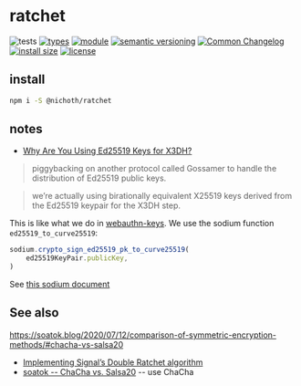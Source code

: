 # ratchet
![tests](https://github.com/nichoth/ratchet/actions/workflows/nodejs.yml/badge.svg)
[![types](https://img.shields.io/npm/types/@nichoth/ratchet?style=flat-square)](README.md)
[![module](https://img.shields.io/badge/module-ESM%2FCJS-blue?style=flat-square)](README.md)
[![semantic versioning](https://img.shields.io/badge/semver-2.0.0-blue?logo=semver&style=flat-square)](https://semver.org/)
[![Common Changelog](https://nichoth.github.io/badge/common-changelog.svg)](./CHANGELOG.md)
[![install size](https://flat.badgen.net/packagephobia/install/@nichoth/ratchet)](https://packagephobia.com/result?p=@nichoth/ratchet)
[![license](https://img.shields.io/badge/license-MIT-brightgreen.svg?style=flat-square)](LICENSE)

<!-- toc -->

## install

```sh
npm i -S @nichoth/ratchet
```

## notes

* [Why Are You Using Ed25519 Keys for X3DH?](https://soatok.blog/2020/11/14/going-bark-a-furrys-guide-to-end-to-end-encryption/#why-ed25519-keys-x3dh)

> piggybacking on another protocol called Gossamer to handle the distribution of Ed25519 public keys.

> we’re actually using birationally equivalent X25519 keys derived from the Ed25519 keypair for the X3DH step.

This is like what we do in [webauthn-keys](https://github.com/bicycle-codes/webauthn-keys/blob/955581371202418a61081321cb78dadc9fd5ed1c/src/index.ts#L163). We use the sodium function `ed25519_to_curve25519`:

```js
sodium.crypto_sign_ed25519_pk_to_curve25519(
    ed25519KeyPair.publicKey,
)
```

See [this sodium document](https://libsodium.gitbook.io/doc/advanced/ed25519-curve25519)


## See also

https://soatok.blog/2020/07/12/comparison-of-symmetric-encryption-methods/#chacha-vs-salsa20

* [Implementing Signal’s Double Ratchet algorithm](https://nfil.dev/coding/encryption/python/double-ratchet-example/)
* [soatok -- ChaCha vs. Salsa20](https://soatok.blog/2020/07/12/comparison-of-symmetric-encryption-methods/#chacha-vs-salsa20) -- use ChaCha
